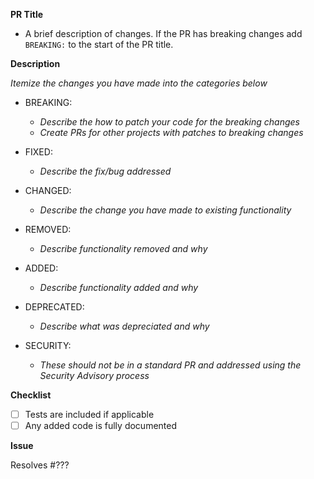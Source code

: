 <!--
Thanks for your contribution!

Please ensure that any applicable requirements below are satisfied before submitting this pull request. This will help ensure a quick and efficient review cycle.
-->

**PR Title**

- A brief description of changes. If the PR has breaking changes add `BREAKING:`
  to the start of the PR title.

**Description**

_Itemize the changes you have made into the categories below_

- BREAKING:

  - _Describe the how to patch your code for the breaking changes_
  - _Create PRs for other projects with patches to breaking changes_

- FIXED:

  - _Describe the fix/bug addressed_

- CHANGED:

  - _Describe the change you have made to existing functionality_

- REMOVED:

  - _Describe functionality removed and why_

- ADDED:

  - _Describe functionality added and why_

- DEPRECATED:

  - _Describe what was depreciated and why_

- SECURITY:

  - _These should not be in a standard PR and addressed using the Security Advisory process_

**Checklist**

- [ ] Tests are included if applicable
- [ ] Any added code is fully documented

**Issue**

Resolves #???
